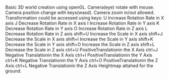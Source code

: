 Basic 3D world creation using openGL.
Camera(eye) rotate with mouse. Camera position change with keys(wasd). Camera zoom in/out allowed.
Transformation could be accessed using keys:
U Increase Rotation Rate in X axis
J Decrease Rotation Rate in X axis
I Increase Rotation Rate in Y axis
K Decrease Rotation Rate in Y axis
O Increase Rotation Rate in Z axis
L Decrease Rotation Rate in Z axis
shift+U  Increase the Scale in X axis
shift+J  Decrease the Scale in X axis
shift+I  Increase the Scale in Y axis
shift+K  Decrease the Scale in Y axis
shift+O  Increase the Scale in Z axis
shift+L  Decrease the Scale in Z axis
ctrl+U   PositiveTranslationin the X Axis
ctrl+J   Negative   Translationin the X Axis
ctrl+I   PositiveTranslationin the Y Axis
ctrl+K   Negative   Translationin the Y Axis
ctrl+O   PositiveTranslationin the Z Axis
ctrl+L   Negative   Translationin the Z Axis
Heightmap attahed for the ground.
